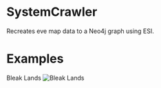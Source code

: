 # SystemCrawler
Recreates eve map data to a Neo4j graph using ESI.
# Examples
Bleak Lands
![Bleak Lands](http://i.imgur.com/RIC67ps.png)
